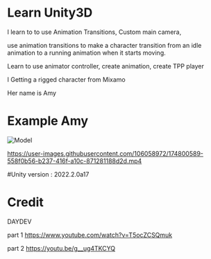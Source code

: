 # Learn Unity3D

I learn to to use Animation Transitions, Custom main camera,

use animation transitions to make a character transition from an idle animation to a running animation when it starts moving.

Learn to use animator controller, create animation, create TPP player

I Getting a rigged character from Mixamo 

Her name is Amy

# Example Amy

![Model](https://user-images.githubusercontent.com/106058972/174800644-27fa547c-6d87-427f-9d86-80ebd2e7399d.png)

https://user-images.githubusercontent.com/106058972/174800589-558f0b56-b237-416f-a10c-871281188d2d.mp4


#Unity version : 2022.2.0a17


# Credit

DAYDEV 

part 1 https://www.youtube.com/watch?v=T5ocZCSQmuk

part 2 https://youtu.be/g__ug4TKCYQ
